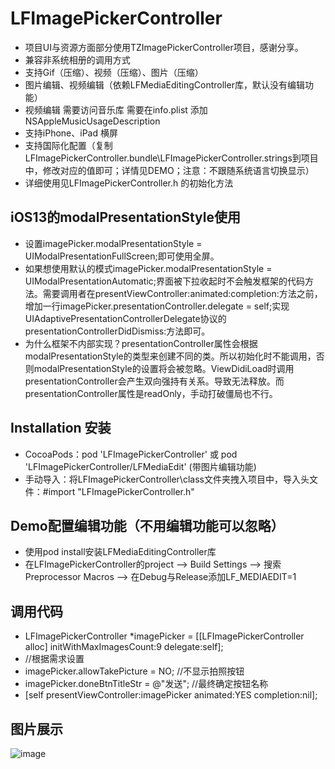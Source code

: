 # LFImagePickerController

* 项目UI与资源方面部分使用TZImagePickerController项目，感谢分享。
* 兼容非系统相册的调用方式
* 支持Gif（压缩）、视频（压缩）、图片（压缩）
* 图片编辑、视频编辑（依赖LFMediaEditingController库，默认没有编辑功能）
* 视频编辑 需要访问音乐库 需要在info.plist 添加 NSAppleMusicUsageDescription
* 支持iPhone、iPad 横屏
* 支持国际化配置（复制LFImagePickerController.bundle\LFImagePickerController.strings到项目中，修改对应的值即可；详情见DEMO；注意：不跟随系统语言切换显示）
* 详细使用见LFImagePickerController.h 的初始化方法

## iOS13的modalPresentationStyle使用

* 设置imagePicker.modalPresentationStyle = UIModalPresentationFullScreen;即可使用全屏。
* 如果想使用默认的模式imagePicker.modalPresentationStyle = UIModalPresentationAutomatic;界面被下拉收起时不会触发框架的代码方法。需要调用者在presentViewController:animated:completion:方法之前，增加一行imagePicker.presentationController.delegate = self;实现UIAdaptivePresentationControllerDelegate协议的presentationControllerDidDismiss:方法即可。
* 为什么框架不内部实现？presentationController属性会根据modalPresentationStyle的类型来创建不同的类。所以初始化时不能调用，否则modalPresentationStyle的设置将会被忽略。ViewDidiLoad时调用presentationController会产生双向强持有关系。导致无法释放。而presentationController属性是readOnly，手动打破僵局也不行。

## Installation 安装

* CocoaPods：pod 'LFImagePickerController' 或 pod 'LFImagePickerController/LFMediaEdit' (带图片编辑功能)
* 手动导入：将LFImagePickerController\class文件夹拽入项目中，导入头文件：#import "LFImagePickerController.h"

## Demo配置编辑功能（不用编辑功能可以忽略）

* 使用pod install安装LFMediaEditingController库
* 在LFImagePickerController的project --> Build Settings --> 搜索Preprocessor Macros --> 在Debug与Release添加LF_MEDIAEDIT=1

## 调用代码

* LFImagePickerController *imagePicker = [[LFImagePickerController alloc] initWithMaxImagesCount:9 delegate:self];
* //根据需求设置
* imagePicker.allowTakePicture = NO;  //不显示拍照按钮
* imagePicker.doneBtnTitleStr = @"发送"; //最终确定按钮名称
* [self presentViewController:imagePicker animated:YES completion:nil];

## 图片展示

![image](https://github.com/lincf0912/LFImagePickerController/blob/master/ScreenShots/screenshot.gif)
